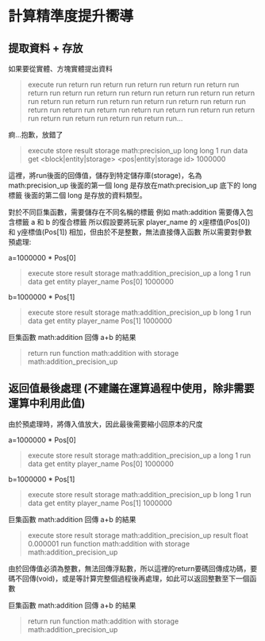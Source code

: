# 計算精準度提升嚮導

## 提取資料 + 存放
如果要從實體、方塊實體提出資料
> execute run return run return run return run return run return run return run return run return run return run return run return run return run return run return run return run return run return run return run return run return run return run return run return run return run return run return run return run return run return run...

痾...抱歉，放錯了
> execute store result storage math:precision_up long long 1 run data get <block|entity|storage> <pos|entity|storage id> <path> 1000000

這裡，將run後面的回傳值，儲存到特定儲存庫(storage)，名為 math:precision_up
後面的第一個 long 是存放在math:precision_up 底下的 long 標籤
後面的第二個 long 是存放的資料類型。

對於不同巨集函數，需要儲存在不同名稱的標籤
例如 math:addition 需要傳入包含標籤 a 和 b 的復合標籤
所以假設要將玩家 player_name 的 x座標值(Pos[0]) 和 y座標值(Pos[1]) 相加，但由於不是整數，無法直接傳入函數
所以需要對參數預處理:

a=1000000 * Pos[0]
> execute store result storage math:addition_precision_up a long 1 run data get entity player_name Pos[0] 1000000

b=1000000 * Pos[1]
> execute store result storage math:addition_precision_up b long 1 run data get entity player_name Pos[1] 1000000

巨集函數 math:addition 回傳 a+b 的結果
> return run function math:addition with storage math:addition_precision_up

## 返回值最後處理 (不建議在運算過程中使用，除非需要運算中利用此值)
由於預處理時，將傳入值放大，因此最後需要縮小回原本的尺度

a=1000000 * Pos[0]
> execute store result storage math:addition_precision_up a long 1 run data get entity player_name Pos[0] 1000000

b=1000000 * Pos[1]
> execute store result storage math:addition_precision_up b long 1 run data get entity player_name Pos[1] 1000000

巨集函數 math:addition 回傳 a+b 的結果
> execute store result storage math:addition_precision_up result float 0.000001 run function math:addition with storage math:addition_precision_up

由於回傳值必須為整數，無法回傳浮點數，所以這裡的return要碼回傳成功碼，要碼不回傳(void)，或是等計算完整個過程後再處理，如此可以返回整數至下一個函數

巨集函數 math:addition 回傳 a+b 的結果
> return run function math:addition with storage math:addition_precision_up 
